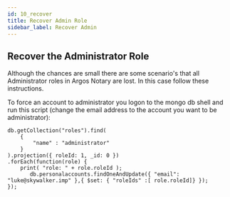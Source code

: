 ```yaml
---
id: 10_recover
title: Recover Admin Role
sidebar_label: Recover Admin
---
```


## Recover the Administrator Role
Although the chances are small there are some scenario's that all Administrator roles in Argos Notary are lost. In this case follow these instructions.

To force an account to administrator you logon to the mongo db shell and run this script (change the email address to the account you want to be administrator):
```shell
db.getCollection("roles").find(
    {
        "name" : "administrator"
    }
).projection({ roleId: 1, _id: 0 })
.forEach(function(role) {
    print( "role: " + role.roleId );
       db.personalaccounts.findOneAndUpdate({ "email": "luke@skywalker.imp" },{ $set: { "roleIds" :[ role.roleId]} });
});
```

